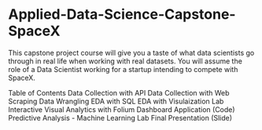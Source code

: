 # Applied-Data-Science-Capstone-SpaceX
This capstone project course will give you a taste of what data scientists go through in real life when working with real datasets. You will assume the role of a Data Scientist working for a startup intending to compete with SpaceX.


Table of Contents
Data Collection with API
Data Collection with Web Scraping
Data Wrangling
EDA with SQL
EDA with Visulaization Lab
Interactive Visual Analytics with Folium
Dashboard Application (Code)
Predictive Analysis - Machine Learning Lab
Final Presentation (Slide)
